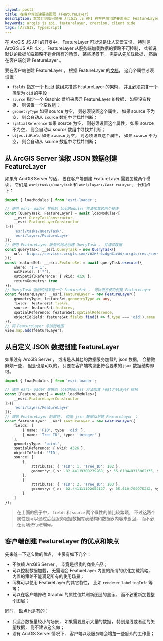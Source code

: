 ```yaml
---
layout: post2
title: 在客户端创建要素图层 (FeatureLayer)
description: 本文介绍如何使用 ArcGIS JS API 在客户端创建要素图层 FeatureLayer 。
keywords: arcgis js api, featurelayer, creation, client side
tags: [ArcGIS, TypeScript]
---
```


在 ArcGIS JS API 的开发中， FeatureLayer 可以说是让人又爱又恨， 特别是 ArcGIS JS API 4.x ， FeatureLayer 从服务端加载数据的策略不可控制， 或者说默认的数据加载策略不适合所有的场景， 某些场景下， 需要从先加载数据， 然后在客户端创建 FeatureLayer 。

要在客户端创建 FeatureLayer ， 根据 FeatureLayer 的[文档](https://developers.arcgis.com/javascript/latest/api-reference/esri-layers-FeatureLayer.html#client-side)， 这几个属性必须设置：

- `fields` 指定一个 [Field](https://developers.arcgis.com/javascript/latest/api-reference/esri-layers-support-Field.html) 数组来描述 FeatureLayer 的架构， 并且必须包含一个类型为 `oid` 的字段；
- `source` 指定一个 [Graphic](https://developers.arcgis.com/javascript/latest/api-reference/esri-Graphic.html) 数组来表示 FeatureLayer 的数据， 如果没有数据， 则设置一个空数组；
- `geometryType` 如果 source 为空， 则必须设置这个属性， 如果 source 不为空， 则会自动从 source 数组中寻找并判断；
- `spatialReference` 如果 source 为空， 则必须设置这个属性， 如果 source 不为空， 则会自动从 source 数组中寻找并判断；
- `objectIdField` 如果 source 为空， 则必须设置这个属性， 如果 source 不为空， 则会自动从 source 数组中寻找并判断；

## 从 ArcGIS Server 读取 JSON 数据创建 FeatureLayer

如果有 ArcGIS Server 的话， 要在客户端创建 FeatureLayer 需要加载两个模块， 它们是 `esri/tasks/QueryTask` 和 `esri/layers/FeatureLayer` ， 代码如下：

```ts
import { loadModules } from 'esri-loader';

// 使用 esri-loader 提供的 loadModules 方法加载这两个模块
const [QueryTask, FeatureLayer] = await loadModules<[
    __esri.QueryTaskConstructor,
    __esri.FeatureLayerConstructor
]>([
    'esri/tasks/QueryTask',
    'esri/layers/FeatureLayer'
]);
// 使用 FeatureLayer 服务的地址创建 QueryTask ， 并请求数据
const queryTask: __esri.QueryTask = new QueryTask({
    url: 'https://services.arcgis.com/V6ZHFr6zdgNZuVG0/arcgis/rest/services/Landscape_Trees/FeatureServer/0'
});
const featureSet: __esri.FeatureSet = await queryTask.execute({
    where: '1 = 1',
    outFields: ['*'],
    outSpatialReference: { wkid: 4326 },
    returnGeometry: true
});
// QueryTask 返回的结果是一个 FeatureSet ， 可以很方便的创建 FeatureLayer
const featureLayer: __esri.FeatureLayer = new FeatureLayer({
    geometryType: featureSet.geometryType as any,
    fields: featureSet.fields,
    source: featureSet.features,
    spatialReference: featureSet.spatialReference,
    objectIdField: featureSet.fields.find(f => f.type === 'oid').name
});
// 将 FeatureLayer 添加到地图
view.map.add(featureLayer);
```

## 从自定义 JSON 数据创建 FeatureLayer

如果没有 ArcGIS Server ， 或者是从其他的数据服务加载的 json 数据， 会稍微麻烦一些， 但是也是可以的， 只要在客户端构造出符合要求的 json 数据结构即可。

```ts
import { loadModules } from 'esri-loader';

// 使用 esri-loader 提供的 loadModules 方法加载 FeatureLayer 模块
const [FeatureLayer] = await loadModules<[
    __esri.FeatureLayerConstructor
]>([
    'esri/layers/FeatureLayer'
]);
// 根据 FeatureLayer 的属性， 构造 json 数据以创建 FeatureLayer ；
const featureLayer: __esri.FeatureLayer = new FeatureLayer({
    fields: [
        { name: 'FID', type: 'oid' },
        { name: 'Tree_ID', type: 'integer' }
    ],
    geometryType: 'point',
    spatialReference: { wkid: 4326 },
    objectIdField: 'FID',
    source: [
        {
            attributes: { 'FID': 1, 'Tree_ID': 102 },
            geometry: { x: -82.44119300239268, y: 35.610448315062335, type: 'point' }
        },
        {
            attributes: { 'FID': 2, 'Tree_ID': 103 },
            geometry: { x: -82.441111192058187, y: 35.6104788975222, type: 'point' }
        }
    ]
});
```

> 在上面的例子中， `fields` 和 `source` 两个属性的值比较繁琐， 不过这两个属性是可以通过后台服务根据数据库表结构和数据表内容来返回， 而不必在前端进行硬编码。

## 客户端创建 FeatureLayer 的优点和缺点

先来说一下这么做的优点， 主要有如下几个：

- 不依赖 ArcGIS Server ， 毕竟是很贵的商业产品；
- 可以控制数据加载， 无需理会 FeatureLayer 内置的所谓的优化加载策略， 内置的策略不能满足所有的使用场景；
- 同样可以使用 FeatureLayer 的其它特性， 比如 `renderer` `labelingInfo` 等等；
- 可以在客户端修改 Graphic 的属性值并刷新图层的显示， 而不必重新加载整个图层；

同时， 缺点也是有的：

- 只适合数据量较小的场景， 如果需要显示大量的数据， 特别是线或者面的矢量数据， 则不建议这么做；
- 没有 ArcGIS Server 情况下， 客户端以及服务端会增加一些额外的工作量；
